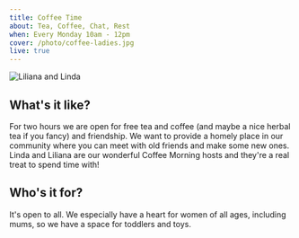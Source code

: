 ```yaml
---
title: Coffee Time
about: Tea, Coffee, Chat, Rest
when: Every Monday 10am - 12pm
cover: /photo/coffee-ladies.jpg
live: true
---
```


![Liliana and Linda](/photo/coffee-ladies.jpg)

## What's it like? ##

For two hours we are open for free tea and coffee (and maybe a nice herbal tea if you fancy) and friendship. We want to provide a homely place in our community where you can meet with old friends and make some new ones. Linda and Liliana are our wonderful Coffee Morning hosts and they're a real treat to spend time with!

## Who's it for? ##

It's open to all. We especially have a heart for women of all ages, including mums, so we have a space for toddlers and toys.